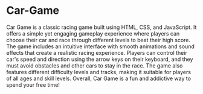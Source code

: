 # Car-Game

Car Game is a classic racing game built using HTML, CSS, and JavaScript. It offers a simple yet engaging gameplay experience
where players can choose their car and race through different levels to beat their high score. The game includes an intuitive
interface with smooth animations and sound effects that create a realistic racing experience. Players can control their car's
speed and direction using the arrow keys on their keyboard, and they must avoid obstacles and other cars to stay in the race.
The game also features different difficulty levels and tracks, making it suitable for players of all ages and skill levels.
Overall, Car Game is a fun and addictive way to spend your free time!
